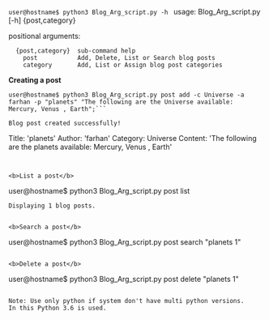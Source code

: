 ```user@hostname$ python3 Blog_Arg_script.py -h ```
usage: Blog_Arg_script.py [-h] {post,category}

positional arguments:
```
  {post,category}  sub-command help
    post           Add, Delete, List or Search blog posts
    category       Add, List or Assign blog post categories
```


<b>Creating a post</b>
```
user@hostname$ python3 Blog_Arg_script.py post add -c Universe -a farhan -p "planets" "The following are the Universe available: Mercury, Venus , Earth";```

Blog post created successfully!
```
Title: 'planets'
Author: 'farhan'
Category: Universe
Content: 'The following are the planets available: Mercury, Venus , Earth'
```


<b>List a post</b>
```
user@hostname$ python3 Blog_Arg_script.py post list
```
Displaying 1 blog posts.


<b>Search a post</b>
```
user@hostname$ python3 Blog_Arg_script.py post search "planets 1"
```

<b>Delete a post</b>
```
user@hostname$ python3 Blog_Arg_script.py post delete "planets 1"
```

Note: Use only python if system don't have multi python versions.
In this Python 3.6 is used.
